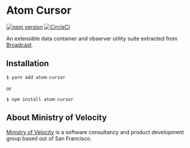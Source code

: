 # Atom Cursor

[![npm version](https://badge.fury.io/js/atom-cursor.svg)](https://badge.fury.io/js/atom-cursor)
[![CircleCI](https://circleci.com/gh/minifast/atom-cursor/tree/master.svg?style=svg)](https://circleci.com/gh/minifast/atom-cursor/tree/master)

An extensible data container and observer utility suite extracted from [Broadcast](https://github.com/minifast/broadcast).

## Installation

`$ yarn add atom-cursor`

or

`$ npm install atom-cursor`

## About Ministry of Velocity

[Ministry of Velocity](https://www.ministryofvelocity.com/) is a software consultancy and product development group based out of San Francisco.
